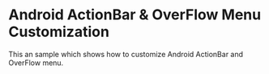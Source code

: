 # Android ActionBar & OverFlow Menu Customization

This an sample which shows how to customize Android ActionBar and OverFlow menu.

